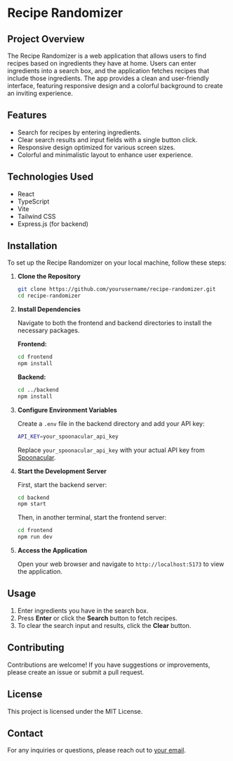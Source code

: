 
# Recipe Randomizer

## Project Overview

The Recipe Randomizer is a web application that allows users to find recipes based on ingredients they have at home. Users can enter ingredients into a search box, and the application fetches recipes that include those ingredients. The app provides a clean and user-friendly interface, featuring responsive design and a colorful background to create an inviting experience.

## Features

- Search for recipes by entering ingredients.
- Clear search results and input fields with a single button click.
- Responsive design optimized for various screen sizes.
- Colorful and minimalistic layout to enhance user experience.

## Technologies Used

- React
- TypeScript
- Vite
- Tailwind CSS
- Express.js (for backend)

## Installation

To set up the Recipe Randomizer on your local machine, follow these steps:

1. **Clone the Repository**

   ```bash
   git clone https://github.com/yourusername/recipe-randomizer.git
   cd recipe-randomizer
   ```

2. **Install Dependencies**

   Navigate to both the frontend and backend directories to install the necessary packages.

   **Frontend:**

   ```bash
   cd frontend
   npm install
   ```

   **Backend:**

   ```bash
   cd ../backend
   npm install
   ```

3. **Configure Environment Variables**

   Create a `.env` file in the backend directory and add your API key:

   ```bash
   API_KEY=your_spoonacular_api_key
   ```

   Replace `your_spoonacular_api_key` with your actual API key from [Spoonacular](https://spoonacular.com/food-api).

4. **Start the Development Server**

   First, start the backend server:

   ```bash
   cd backend
   npm start
   ```

   Then, in another terminal, start the frontend server:

   ```bash
   cd frontend
   npm run dev
   ```

5. **Access the Application**

   Open your web browser and navigate to `http://localhost:5173` to view the application.

## Usage

1. Enter ingredients you have in the search box.
2. Press **Enter** or click the **Search** button to fetch recipes.
3. To clear the search input and results, click the **Clear** button.

## Contributing

Contributions are welcome! If you have suggestions or improvements, please create an issue or submit a pull request.

## License

This project is licensed under the MIT License.

## Contact

For any inquiries or questions, please reach out to [your email](mailto:your.email@example.com).
